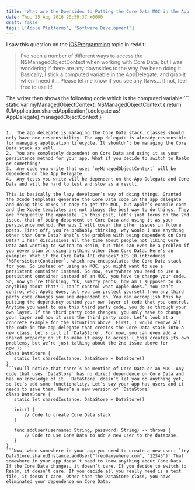 ```yaml
---
title: 'What are the Downsides to Putting the Core Data MOC in the App Delegate?'
date: Thu, 25 Aug 2016 20:59:37 +0000
draft: false
tags: ['Apple Platforms', 'Software Development']
---
```


I saw this question on the [iOSProgramming](https://www.reddit.com/r/iOSProgramming) topic in reddit:

> I've seen a number of different ways to access the NSManagedObjectContext when working with Core Data, but I was wondering if there are any downsides to the way I've been doing it. Basically, I stick a computed variable in the AppDelegate, and grab it when I need it... Please let me know if you see any flaws... If not, feel free to use it!

The writer then shows the following code which is the computed variable:```
static var myManagedObjectContext: NSManagedObjectContext {
   return (UIApplication.sharedApplication().delegate as!
           AppDelegate).managedObjectContext
} 
```There are a number of downsides to this:

1.  The app delegate is managing the Core Data stack. Classes should only have one responsibility. The app delegate is already responsible for managing application lifecycle. It shouldn’t be managing the Core Data stack as well.
2.  You are completely dependent on Core Data and using it as your persistence method for your app. What if you decide to switch to Realm or something?
3.  Any code you write that uses `myManagedObjectContext` will be dependent on the App Delegate.
4.  Any tests you write will be dependent on the App Delegate and Core Data and will be hard to test and slow as a result.

This is basically the lazy developer’s way of doing things. Granted the Xcode templates generate the Core Data code in the app delegate and doing this makes it easy to get the MOC, but Apple’s example code and the Xcode templates are not always the best way to do things. They are frequently the opposite. In this post, let’s just focus on the 2nd issue, that of being dependent on Core Data and using it as your persistence method. Perhaps I will cover the other issues in future posts. First off, you’re probably thinking, why would I use anything other than Core Data? What’s the problem with being dependent on Core Data? I hear discussions all the time about people not liking Core Data and wanting to switch to Realm, but this can even be a problem if you never plan on using anything other than Core Data. Here’s an example: What if the Core Data API changes? iOS 10 introduces `NSPersistentContainer`, which now encapsulates the Core Data stack for you. So instead of using an MOC, you might want to use a persistent container instead. So now, everywhere you need to use a persistent container instead of an MOC, you have to change your code. So, now you’re thinking, “Ok, smarty pants, how am I supposed to do anything about that? I can’t control what Apple does.” You can’t control what Apple does, but you can protect yourself from any third party code changes you are dependent on. You can accomplish this by putting the dependency behind your own layer of code that you control. Anytime you want to use this third party code, you do so through your own layer. If the third party code changes, you only have to change your layer and how it uses the third party code. Let’s look at a concrete example for the situation above. First, I would remove all the code in the app delegate that creates the Core Data stack into a new class. Let’s call it `DataStore`. For now, you can even add a shared property on it to make it easy to access (_this creates its own problems, but we’re just talking about the 2nd issue above for now_):```
class DataStore {
   static let sharedInstance: DataStore = DataStore()
} 
```You’ll notice that there’s no mention of Core Data or an MOC. Any code that uses `DataStore` has no direct dependence on Core Data and has no knowledge of it. `DataStore` doesn’t let you do anything yet, so let’s add some functionality. Let’s say your app has users and it needs to save them. Here’s a new version of `DataStore````
class DataStore {
   static let sharedInstance: DataStore = DataStore()
 
   init() {
       // Code to create Core Data stack
   }
 
   func addUser(username: String, password: String) -> throws {
       // Code to use Core Data to add a new user to the database.
   }
} 
```Now, when somewhere in your app you need to create a new user: `try DataStore.sharedInstance.addUser("fred@anywhere.com", "12345")` That somewhere in your app doesn’t need to know anything about Core Data. If the Core Data changes, it doesn’t care. If you decide to switch to Realm, it doesn’t care. If you decide all you really need is a text file, it doesn’t care. Other than the DataStore class, you have eliminated your dependence on Core Data.